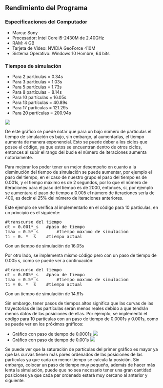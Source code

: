 ## Rendimiento del Programa 
### Especificaciones del Computador
- Marca: Sony
- Procesador: Intel Core i5-2430M de 2.40GHz
- RAM: 4 GB
- Tarjeta de Video: NVIDIA GeoForce 410M
- Sistema Operativo: Windows 10 Hombre, 64 bits

### Tiempos de simulación

- Para 2  partículas =  0.34s
- Para 3  partículas =  1.03s
- Para 5  partículas =  1.73s
- Para 8  partículas =  8.14s
- Para 10 partículas =  16.05s
- Para 13 partículas =  40.89s
- Para 17 partículas =  121.29s
- Para 20 partículas =  200.94s

![](https://github.com/nicolasilvac/MCOC-Proyecto-2/blob/master/%5BEntrega%204%5D/%5BNicol%C3%A1s%20Silva%5D/tiempo_simulacion_segun_particulas.png)

De este gráfico se puede notar que para un bajo número de partículas el tiempo de simulación es bajo, sin embargo, al aumentarlas, el tiempo aumenta de manera exponencial. Esto se puede deber a los ciclos que posee el código, ya que estos se encuentran dentro de otros ciclos, entonces al subir el rango del bucle el número de iteraciones aumenta notoriamente.

Para mejorar los poder tener un mejor desempeño en cuanto a la disminución del tiempo de simulación se puede aumentar, por ejemplo el paso del tiempo, en el caso de nuestro grupo el paso del tiempo es de 0.001s, y el tiempo máximo es de 2 segundos, por lo que el número de iteraciones para el paso del tiempo es de 2000, entonces, si, por ejemplo se aumentara el paso de tiempo a 0.005 el número de iteraciones sería de 400, es decir el 25% del número de iteraciones anteriores. 

Este ejemplo se verifica al implementarlo en el código para 10 partículas, en un principio es el siguiente:
<pre>
#transcurso del tiempo
dt = 0.001*_s	#paso de tiempo
tmax = 0.5*_s		#tiempo maximo de simulacion
ti = 0. * _s 	#tiempo actual
</pre>
Con un tiempo de simulación de 16.05s

Por otro lado, se implementa mismo código pero con un paso de tiempo de 0.005 s, como se puede ver a continuación:
<pre>
#transcurso del tiempo
dt = 0.005*_s	#paso de tiempo
tmax = 0.5*_s		#tiempo maximo de simulacion
ti = 0. * _s 	#tiempo actual
</pre>
Con un tiempo de simulación de 14.91s

Sin embargo, tener pasos de tiempos altos significa que las curvas de las trayectorias de las partículas serán menos reales debido a que tendrán menos datos de las posiciones de ellas. Por ejemplo, se implementó el código para 10 partículas con un paso de tiempo de 0.0001s y 0.001s, como se puede ver en los próximos gráficos:

- Gráfico con paso de tiempo de 0.0001s
![](https://github.com/nicolasilvac/MCOC-Proyecto-2/blob/master/%5BEntrega%204%5D/%5BNicol%C3%A1s%20Silva%5D/dt_menor.png)
- Gráfico con paso de tiempo de 0.001s
![](https://github.com/nicolasilvac/MCOC-Proyecto-2/blob/master/%5BEntrega%204%5D/%5BNicol%C3%A1s%20Silva%5D/dt_mayor.png)

Se puede ver que la saturación de partículas del primer gráfico es mayor ya que las curvas tienen más pares ordenados de las posiciones de las partículas ya que cada un menor tiempo se calcula la posición. Sin embargo, colocar un paso de tiempo muy pequeño, además de hacer más lenta la simulación, puede que no sea necesario tener una gran cantidad posiciones ya que cada par ordenado estará muy cercano al anterior y siguiente. 
